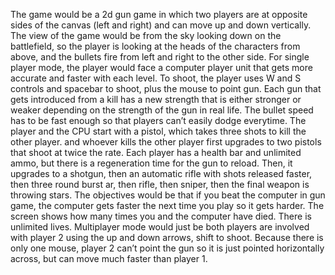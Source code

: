 The game would be a 2d gun game in which two players are at opposite sides of the canvas (left and right) and can move up and down vertically. The view of the game would be from the sky looking down on the battlefield, so the player is looking at the heads of the characters from above, and the bullets fire from left and right to the other side. For single player mode, the player would face a computer player unit that gets more accurate and faster with each level. To shoot, the player uses W and S controls and spacebar to shoot, plus the mouse to point gun. Each gun that gets introduced from a kill has a new strength that is either stronger or weaker depending on the strength of the gun in real life. The bullet speed has to be fast enough so that players can’t easily dodge everytime. The player and the CPU start with a pistol, which takes three shots to kill the other player. and whoever kills the other player first upgrades to two pistols that shoot at twice the rate. Each player has a health bar and unlimited ammo, but there is a regeneration time for the gun to reload. Then, it upgrades to a shotgun, then an automatic rifle with shots released faster, then three round burst ar, then rifle, then sniper, then the final weapon is throwing stars. The objectives would be that if you beat the computer in gun game, the computer gets faster the next time you play so it gets harder. The screen shows how many times you and the computer have died. There is unlimited lives. Multiplayer mode would just be both players are involved with player 2 using the up and down arrows, shift to shoot. Because there is only one mouse, player 2 can’t point the gun so it is just pointed horizontally across, but can move much faster than player 1.
